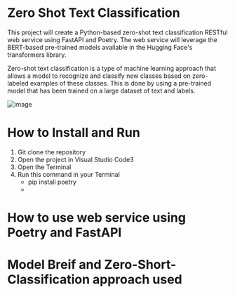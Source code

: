 # **Zero Shot Text Classification**

This project will create a Python-based zero-shot text classification RESTful web service using FastAPI and Poetry. The web service will leverage the BERT-based pre-trained models available in the Hugging Face's transformers library.

Zero-shot text classification is a type of machine learning approach that allows a model to recognize and classify new classes based on zero-labeled examples of these classes. This is done by using a pre-trained model that has been trained on a large dataset of text and labels.

![image](https://github.com/zeidzen/HR_resume/assets/36964163/5fa8cf5a-9436-4981-ac03-b8cbf1cd0893)


# How to Install and Run
1. Git clone the repository
2. Open the project in Visual Studio Code3
3. Open the Terminal 
4. Run this command in your Terminal 
    - pip install poetry
    - 

# How to use web service using Poetry and FastAPI


# Model Breif and Zero-Short-Classification approach used




